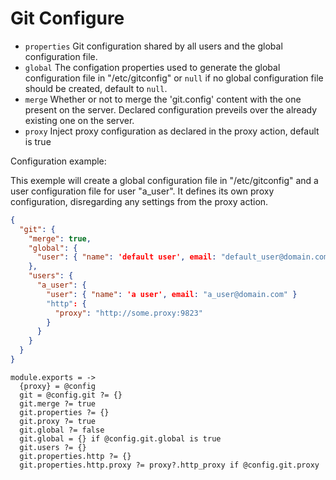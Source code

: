 
# Git Configure

*   `properties`
    Git configuration shared by all users and the global
    configuration file.
*   `global`
    The configation properties used to generate
    the global configuration file in "/etc/gitconfig" or `null`
    if no global configuration file should be created, default
    to `null`.
*   `merge`
    Whether or not to merge the 'git.config' content
    with the one present on the server. Declared
    configuration preveils over the already existing
    one on the server.
*   `proxy`
    Inject proxy configuration as declared in the
    proxy action, default is true

Configuration example:

This exemple will create a global configuration file
in "/etc/gitconfig" and a user configuration file for
user "a_user". It defines its own proxy configuration, disregarding
any settings from the proxy action.

```json
{
  "git": {
    "merge": true,
    "global": {
      "user": { "name": 'default user', email: "default_user@domain.com" }
    },
    "users": {
      "a_user": {
        "user": { "name": 'a user', email: "a_user@domain.com" }
        "http": {
          "proxy": "http://some.proxy:9823"
        }
      }
    }
  }
}
```

    module.exports = ->
      {proxy} = @config
      git = @config.git ?= {}
      git.merge ?= true
      git.properties ?= {}
      git.proxy ?= true
      git.global ?= false
      git.global = {} if @config.git.global is true
      git.users ?= {}
      git.properties.http ?= {}
      git.properties.http.proxy ?= proxy?.http_proxy if @config.git.proxy
